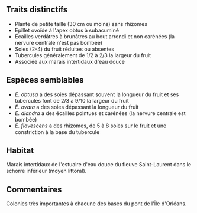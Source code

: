 
<!--
1-https://www.inaturalist.org/observations/239871692
1-https://www.inaturalist.org/observations/235304536
4-https://www.inaturalist.org/observations/235304536
2-https://www.inaturalist.org/observations/178771786
1-https://www.inaturalist.org/observations/236796240
2-https://www.inaturalist.org/observations/236796240
2-https://www.inaturalist.org/observations/142175877
2-https://www.inaturalist.org/observations/176177055
-->

## Traits distinctifs

- Plante de petite taille (30 cm ou moins) sans rhizomes
- Épillet ovoïde à l'apex obtus à subacuminé
- Écailles verdâtres à brunâtres au bout arrondi et non carénées (la nervure centrale n'est pas bombée)
- Soies (2-4) du fruit réduites ou absentes
- Tubercules généralement de 1/2 à 2/3 la largeur du fruit
- Associée aux marais intertidaux d'eau douce

## Espèces semblables

- _E. obtusa_ a des soies dépassant souvent la longueur du fruit et ses tubercules font de 2/3 a 9/10 la largeur du fruit
- _E. ovata_ a des soies dépassant la longueur du fruit
- _E. diandra_ a des écailles pointues et carénées (la nervure centrale est bombée)
- _E. flavescens_ a des rhizomes, de 5 à 8 soies sur le fruit et une constriction à la base du tubercule

## Habitat

Marais intertidaux de l'estuaire d'eau douce du fleuve Saint-Laurent dans le schorre inférieur (moyen littoral).

## Commentaires

Colonies très importantes à chacune des bases du pont de l'Île d'Orléans.


